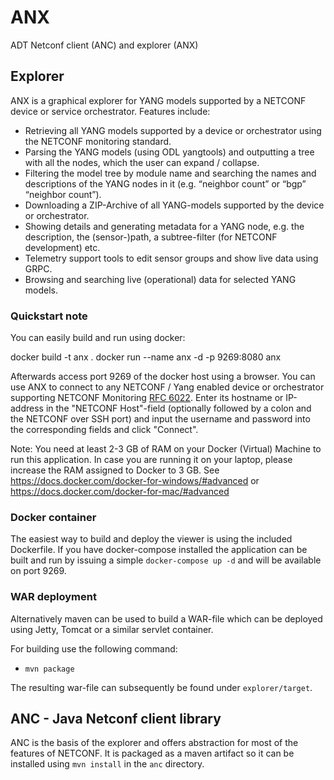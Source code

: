 # ANX
ADT Netconf client (ANC) and explorer (ANX)

## Explorer
ANX is a graphical explorer for YANG models supported by a NETCONF device or service orchestrator. Features include:
* Retrieving all YANG models supported by a device or orchestrator using the NETCONF monitoring standard.
* Parsing the YANG models (using ODL yangtools) and outputting a tree with all the nodes, which the user can expand / collapse.
* Filtering the model tree by module name and searching the names and descriptions of the YANG nodes in it (e.g. “neighbor count” or “bgp” “neighbor count”).
* Downloading a ZIP-Archive of all YANG-models supported by the device or orchestrator.
* Showing details and generating metadata for a YANG node, e.g. the description, the (sensor-)path, a subtree-filter (for NETCONF development) etc.
* Telemetry support tools to edit sensor groups and show live data using GRPC.
* Browsing and searching live (operational) data for selected YANG models.


### Quickstart note

You can easily build and run using docker:

docker build -t anx .
docker run --name anx -d -p 9269:8080 anx

Afterwards access port 9269 of the docker host using a browser. You can use ANX to connect to any NETCONF / Yang
enabled device or orchestrator supporting NETCONF Monitoring [RFC 6022](https://tools.ietf.org/html/rfc6022). Enter
its hostname or IP-address in the "NETCONF Host"-field (optionally followed by a colon and the NETCONF over SSH port)
and input the username and password into the corresponding fields and click "Connect".

Note: You need at least 2-3 GB of RAM on your Docker (Virtual) Machine to run this application. In case you are running it on your
laptop, please increase the RAM assigned to Docker to 3 GB. See https://docs.docker.com/docker-for-windows/#advanced or
https://docs.docker.com/docker-for-mac/#advanced


### Docker container
The easiest way to build and deploy the viewer is using the included Dockerfile.
If you have docker-compose installed the application can be built and run by issuing a simple `docker-compose up -d`
and will be available on port 9269. 

### WAR deployment
Alternatively maven can be used to build a WAR-file which can be deployed using Jetty,
Tomcat or a similar servlet container. 

For building use the following command:
* `mvn package`

The resulting war-file can subsequently be found under `explorer/target`. 



## ANC - Java Netconf client library
ANC is the basis of the explorer and offers abstraction for most of the features of NETCONF.
It is packaged as a maven artifact so it can be installed using `mvn install` in the `anc` directory. 

